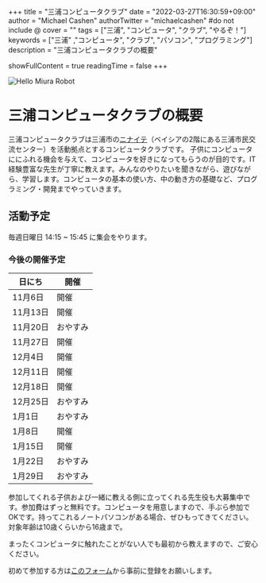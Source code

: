 +++
title = "三浦コンピュータクラブ"
date = "2022-03-27T16:30:59+09:00"
author = "Michael Cashen"
authorTwitter = "michaelcashen" #do not include @
cover = ""
tags = ["三浦", "コンピュータ", "クラブ", "やるぞ！"]
keywords = ["三浦" ,"コンピュータ", "クラブ", "パソコン", "プログラミング"]
description = "三浦コンピュータクラブの概要"

showFullContent = true
readingTime = false
+++

![Hello Miura Robot](/images/robot_transparent.png)

# 三浦コンピュータクラブの概要

三浦コンピュータクラブは三浦市の[ニナイテ](https://www.miuracc.org/)（ベイシアの2階にある三浦市民交流センター）を活動拠点とするコンピュータクラブです。
子供にコンピュータににふれる機会を与えて、コンピュータを好きになってもらうのが目的です。IT経験豊富な先生が丁寧に教えます。みんなのやりたいを聞きながら、遊びながら、学習します。コンピュータの基本の使い方、中の動き方の基礎など、プログラミング・開発までやっていきます。

## 活動予定

毎週日曜日 14:15 ~ 15:45 に集会をやります。

### 今後の開催予定

|日にち|開催|
|----|----|
|11月6日|開催|
|11月13日|開催|
|11月20日|おやすみ|
|11月27日|開催|
|12月4日|開催|
|12月11日|開催|
|12月18日|開催|
|12月25日|おやすみ|
|1月1日|おやすみ|
|1月8日|開催|
|1月15日|開催|
|1月22日|おやすみ|
|1月29日|おやすみ|

参加してくれる子供および一緒に教える側に立ってくれる先生役も大募集中です。参加費はずっと無料です。コンピュータを用意しますので、手ぶら参加でOKです。持ってこれるノートパソコンがある場合、ぜひもってきてください。対象年齢は10歳くらいから16歳まで。

まったくコンピュータに触れたことがない人でも最初から教えますので、ご安心ください。

初めて参加する方は[このフォーム](https://docs.google.com/forms/d/e/1FAIpQLSfBaUI6Dk1eldubjfTLZT0sF4NpI2XfBbYwAwIZbn33IJQhxQ/viewform)から事前に登録をお願いします。
